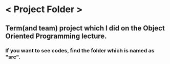 # < Project Folder >
## Term(and team) project which I did on the Object Oriented Programming lecture.

### If you want to see codes, find the folder which is named as "src".
